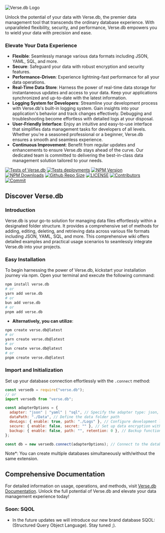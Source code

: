 ![Verse.db Logo](https://github.com/jedi-studio/verse.db/assets/100785809/269a554b-1157-4351-be16-f9c23c5ee1a2)

Unlock the potential of your data with Verse.db, the premier data management tool that transcends the ordinary database experience. With unparalleled flexibility, security, and performance, Verse.db empowers you to wield your data with precision and ease.

### Elevate Your Data Experience

- **Flexible**: Seamlessly manage various data formats including JSON, YAML, SQL, and more.
- **Secure**: Safeguard your data with robust encryption and security features.
- **Performance-Driven**: Experience lightning-fast performance for all your data operations.
- **Real-Time Data Store**: Harness the power of real-time data storage for instantaneous updates and access to your data. Keep your applications synchronized and up-to-date with the latest information.
- **Logging System for Developers**: Streamline your development process with Verse.db's built-in logging system. Gain insights into your application's behavior and track changes effectively. Debugging and troubleshooting become effortless with detailed logs at your disposal.
- **User-Friendly Interface**: Enjoy an intuitive and easy-to-use interface that simplifies data management tasks for developers of all levels. Whether you're a seasoned professional or a beginner, Verse.db ensures a smooth and seamless experience.
- **Continuous Improvement**: Benefit from regular updates and enhancements to ensure Verse.db stays ahead of the curve. Our dedicated team is committed to delivering the best-in-class data management solution tailored to your needs.

[![Tests of Verse.db](https://github.com/jedi-studio/verse.db/actions/workflows/code-test.yml/badge.svg)](https://github.com/jedi-studio/verse.db/actions/workflows/code-test.yml)
[![Tests deployments](https://img.shields.io/github/deployments/jedi-studio/verse.db/Tests)](https://github.com/jedi-studio/verse.db/deployments/Tests)
[![NPM Version](https://img.shields.io/npm/v/verse.db.svg)](https://www.npmjs.com/package/verse.db)
[![NPM Downloads](https://img.shields.io/npm/dt/verse.db.svg)](https://www.npmjs.com/package/verse.db)
[![Github Repo Size](https://img.shields.io/github/repo-size/jedi-studio/verse.db.svg)](https://github.com/jedi-studio/verse.db)
[![LICENSE](https://img.shields.io/npm/l/verse.db.svg)](https://github.com/jedi-studio/verse.db/blob/master/LICENSE)
[![Contributors](https://img.shields.io/github/contributors/jedi-studio/verse.db.svg)](https://github.com/jedi-studio/verse.db/graphs/contributors)
[![Commit](https://img.shields.io/github/last-commit/jedi-studio/verse.db.svg)](https://github.com/jedi-studio/verse.db/commits/master)

## Discover Verse.db

### Introduction

Verse.db is your go-to solution for managing data files effortlessly within a designated folder structure. It provides a comprehensive set of methods for adding, editing, deleting, and retrieving data across various file formats including JSON, YAML, SQL, and more. This comprehensive wiki offers detailed examples and practical usage scenarios to seamlessly integrate Verse.db into your projects.

### Easy Installation

To begin harnessing the power of Verse.db, kickstart your installation journey via npm. Open your terminal and execute the following command:

```bash
npm install verse.db
# or
yarn add verse.db
# or
bun add verse.db
# or
pnpm add verse.db
```

- **Alternatively, you can utilize**:

```bash
npm create verse.db@latest
# or
yarn create verse.db@latest
# or
bun create verse.db@latest
# or
pnpm create verse.db@latest
```

### Import and Initialization

Set up your database connection effortlessly with the `.connect` method:

```javascript
const versedb = require("verse.db");
// or
import versedb from "verse.db";

const adapterOptions = {
  adapter: "json" | "yaml" | "sql", // Specify the adapter type: json, yaml, or sql
  dataPath: "./Data", // Define the data folder path
  devLogs: { enable: true, path: "./Logs" }, // Configure development logs path
  secure: { enable: false, secret: "" }, // Set up data encryption with your secret key
  backup: { enable: false, path: "", retention: 0 }, // Backup functionality under development
};

const db = new versedb.connect(adapterOptions); // Connect to the database
```

Note\*: You can create multiple databases simultaneously with/without the same extension.

## Comprehensive Documentation

For detailed information on usage, operations, and methods, visit [Verse.db Documentation](https://versedb.jedi-studio.com). Unlock the full potential of Verse.db and elevate your data management experience today!

### Soon: SQOL

- In the future updates we will introduce our new brand database SQOL: (Structured Query Object Language). Stay tuned ;).
